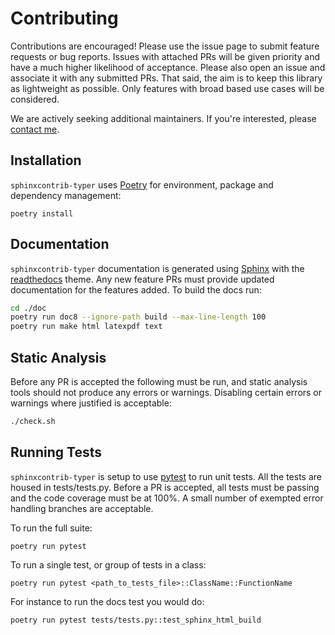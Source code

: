 
# Contributing

Contributions are encouraged! Please use the issue page to submit feature
requests or bug reports. Issues with attached PRs will be given priority and
have a much higher likelihood of acceptance. Please also open an issue and
associate it with any submitted PRs. That said, the aim is to keep this library
as lightweight as possible. Only features with broad based use cases will be
considered.

We are actively seeking additional maintainers. If you're interested, please
[contact me](https://github.com/bckohan).


## Installation

`sphinxcontrib-typer` uses [Poetry](https://python-poetry.org/) for environment, package and dependency
management:

```shell
poetry install
```

## Documentation

`sphinxcontrib-typer`  documentation is generated using [Sphinx](https://www.sphinx-doc.org/en/master/) with the [readthedocs](https://readthedocs.org/) theme. Any new feature PRs must provide updated documentation for
the features added. To build the docs run:

```bash
cd ./doc
poetry run doc8 --ignore-path build --max-line-length 100
poetry run make html latexpdf text
```

## Static Analysis

Before any PR is accepted the following must be run, and static analysis
tools should not produce any errors or warnings. Disabling certain errors
or warnings where justified is acceptable:


```bash
./check.sh
```


## Running Tests

`sphinxcontrib-typer` is setup to use [pytest](https://docs.pytest.org/en/stable/)
to run unit tests. All the tests are housed in tests/tests.py. Before a PR is accepted,
all tests must be passing and the code coverage must be at 100%. A small number of
exempted error handling branches are acceptable.

To run the full suite:

```shell
poetry run pytest
```

To run a single test, or group of tests in a class:


```shell
poetry run pytest <path_to_tests_file>::ClassName::FunctionName
```

For instance to run the docs test you would do:

```shell
poetry run pytest tests/tests.py::test_sphinx_html_build
```

